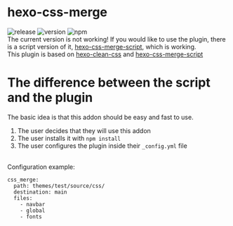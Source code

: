 # hexo-css-merge 
![release](https://badgen.net/github/release/MoNwastaken/hexo-css-merge)  ![version](https://badgen.net/badge/version/alpha/red) 
![npm](https://badgen.net/badge/npm/0.0.1/blue)
<br/>The current version is not working! If you would like to use the plugin, there is a script version of it, [hexo-css-merge-script](https://github.com/MoNwastaken/hexo-css-merge-script), which is working. 
<br/>This plugin is based on [hexo-clean-css](https://github.com/hexojs/hexo-clean-css) and [hexo-css-merge-script](https://github.com/hexojs/hexo-clean-css)
# The difference between the script and the plugin
The basic idea is that this addon should be easy and fast to use. 
1. The user decides that they will use this addon
2. The user installs it with `npm install`
3. The user configures the plugin inside their `_config.yml` file

<br/>Configuration example:
```
css_merge:
  path: themes/test/source/css/
  destination: main
  files:
    - navbar
    - global
    - fonts
```
